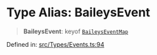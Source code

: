 # Type Alias: BaileysEvent

> **BaileysEvent**: keyof [`BaileysEventMap`](BaileysEventMap.md)

Defined in: [src/Types/Events.ts:94](https://github.com/Fokusdotid/Baileys/blob/db1d3e5f41e9eede5877460f9adbb0224021575c/src/Types/Events.ts#L94)
